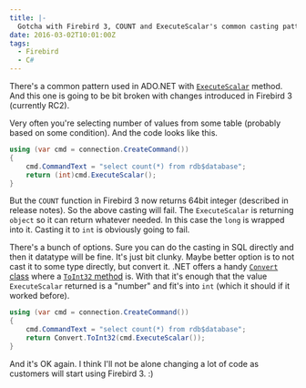 ```yaml
---
title: |-
  Gotcha with Firebird 3, COUNT and ExecuteScalar's common casting pattern
date: 2016-03-02T10:01:00Z
tags:
  - Firebird
  - C#
---
```

There's a common pattern used in ADO.NET with [`ExecuteScalar`][1] method. And this one is going to be bit broken with changes introduced in Firebird 3 (currently RC2).

Very often you're selecting number of values from some table (probably based on some condition). And the code looks like this.

<!-- excerpt -->

```csharp
using (var cmd = connection.CreateCommand())
{
	cmd.CommandText = "select count(*) from rdb$database";
	return (int)cmd.ExecuteScalar();
}
```

But the `COUNT` function in Firebird 3 now returns 64bit integer (described in release notes). So the above casting will fail. The `ExecuteScalar` is returning `object` so it can return whatever needed. In this case the `long` is wrapped into it. Casting it to `int` is obviously going to fail.

There's a bunch of options. Sure you can do the casting in SQL directly and then it datatype will be fine. It's just bit clunky. Maybe better option is to not cast it to some type directly, but convert it. .NET offers a handy [`Convert` class][2] where a [`ToInt32` method][3] is. With that it's enough that the value `ExecuteScalar` returned is a "number" and fit's into `int` (which it should if it worked before).

```csharp
using (var cmd = connection.CreateCommand())
{
	cmd.CommandText = "select count(*) from rdb$database";
	return Convert.ToInt32(cmd.ExecuteScalar());
}
```

And it's OK again. I think I'll not be alone changing a lot of code as customers will start using Firebird 3. :)

[1]: https://msdn.microsoft.com/en-us/library/system.data.common.dbcommand.executescalar(v=vs.110).aspx
[2]: https://msdn.microsoft.com/en-us/library/system.convert(v=vs.110).aspx
[3]: https://msdn.microsoft.com/en-us/library/23511zys(v=vs.110).aspx
